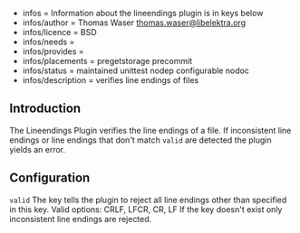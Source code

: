 - infos = Information about the lineendings plugin is in keys below
- infos/author = Thomas Waser <thomas.waser@libelektra.org>
- infos/licence = BSD
- infos/needs =
- infos/provides =
- infos/placements = pregetstorage precommit
- infos/status = maintained unittest nodep configurable nodoc
- infos/description = verifies line endings of files

## Introduction

The Lineendings Plugin verifies the line endings of a file.
If inconsistent line endings or line endings that don't match `valid` are detected the plugin yields an error.

## Configuration

`valid`
The key tells the plugin to reject all line endings other than specified in this key. Valid options: CRLF, LFCR, CR, LF
If the key doesn't exist only inconsistent line endings are rejected.
